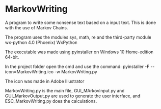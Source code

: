 # MarkovWriting
A program to write some nonsense text based on a input text. This is done with the use of Markov Chains.

The program uses the modules sys, math, re and the third-party module wx-python 4.0 (Phoenix) WxPython

The executable was made using pyinstaller on Windows 10 Home-edition 64-bit.

In the project folder open the cmd and use the command: pyinstaller -F --icon=MarkovWriting.ico -w MarkovWriting.py

The icon was made in Adobe Illustrator

MarkovWriting.py is the main file, GUI_MArkovInput.py and GUI_MarkovOutput.py are used to generate the user interface, and ESC_MarkovWriting.py does the calculations.

